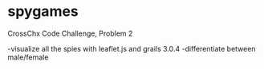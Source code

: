 # spygames
CrossChx Code Challenge, Problem 2

-visualize all the spies with leaflet.js and grails 3.0.4
-differentiate between male/female
